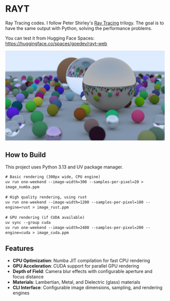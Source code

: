 # RAYT

Ray Tracing codes. I follow Peter Shirley's [Ray Tracing](https://raytracing.github.io/) trilogy. The goal is to have the same output with Python, solving the performance problems.

You can test it from Hugging Face Spaces: https://huggingface.co/spaces/goedev/rayt-web

![](assets/image.png)

## How to Build

This project uses Python 3.13 and UV package manager.

```shell
# Basic rendering (300px wide, CPU engine)
uv run one-weekend --image-width=300 --samples-per-pixel=20 > image_numba.ppm

# High quality rendering, using rust
uv run one-weekend --image-width=1200 --samples-per-pixel=100 --engine=rust > image_rust.ppm

# GPU rendering (if CUDA available)
uv sync --group cuda
uv run one-weekend --image-width=2400 --samples-per-pixel=200 --engine=cuda > image_cuda.ppm
```

## Features

- **CPU Optimization**: Numba JIT compilation for fast CPU rendering
- **GPU Acceleration**: CUDA support for parallel GPU rendering
- **Depth of Field**: Camera blur effects with configurable aperture and focus distance
- **Materials**: Lambertian, Metal, and Dielectric (glass) materials
- **CLI Interface**: Configurable image dimensions, sampling, and rendering engines
